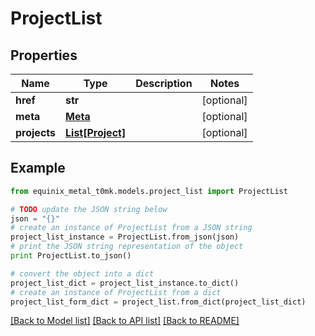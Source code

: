 # ProjectList


## Properties
Name | Type | Description | Notes
------------ | ------------- | ------------- | -------------
**href** | **str** |  | [optional] 
**meta** | [**Meta**](Meta.md) |  | [optional] 
**projects** | [**List[Project]**](Project.md) |  | [optional] 

## Example

```python
from equinix_metal_t0mk.models.project_list import ProjectList

# TODO update the JSON string below
json = "{}"
# create an instance of ProjectList from a JSON string
project_list_instance = ProjectList.from_json(json)
# print the JSON string representation of the object
print ProjectList.to_json()

# convert the object into a dict
project_list_dict = project_list_instance.to_dict()
# create an instance of ProjectList from a dict
project_list_form_dict = project_list.from_dict(project_list_dict)
```
[[Back to Model list]](../README.md#documentation-for-models) [[Back to API list]](../README.md#documentation-for-api-endpoints) [[Back to README]](../README.md)


